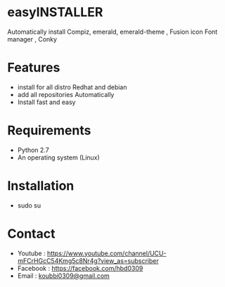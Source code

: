 
# easyINSTALLER
Automatically install Compiz, emerald, emerald-theme , Fusion icon
Font manager , Conky

# Features
- install for all distro Redhat and debian
- add all repositories Automatically
- Install fast and easy

# Requirements
- Python 2.7 
- An operating system (Linux)

# Installation
- sudo su


# Contact
- Youtube : https://www.youtube.com/channel/UCU-mFCrHGcC54Kmg5c8Nr4g?view_as=subscriber
- Facebook : https://facebook.com/hbd0309
- Email : koubbi0309@gmail.com
